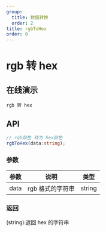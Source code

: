 ```yaml
---
group:
  title: 数据转换
  order: 2
title: rgbToHex
order: 0
---
```


# rgb 转 hex

## 在线演示

<code src="./transform/rgbToHex">rgb 转 hex</code>

## API

```typescript
// rgb颜色 转为 hex颜色
rgbToHex(data:string);
```

### 参数

| 参数 | 说明             | 类型   |
| ---- | ---------------- | ------ |
| data | rgb 格式的字符串 | string |

### 返回

(string):返回 hex 的字符串
